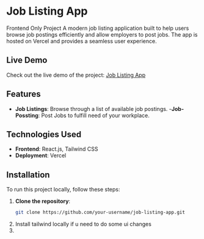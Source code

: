 # Job Listing App
Frontend Only Project 
A modern job listing application built to help users browse job postings efficiently and allow employers to post jobs. The app is hosted on Vercel and provides a seamless user experience.

## Live Demo

Check out the live demo of the project: [Job Listing App](https://job-listing-app-pied.vercel.app/)

## Features

- **Job Listings**: Browse through a list of available job postings.
-**Job-Possting**: Post Jobs to fulfill need of your workplace.

## Technologies Used

- **Frontend**: React.js, Tailwind CSS
- **Deployment**: Vercel

## Installation

To run this project locally, follow these steps:

1. **Clone the repository**:
   ```bash
   git clone https://github.com/your-username/job-listing-app.git
2. Install tailwind locally if u need to do some ui changes
3. 
